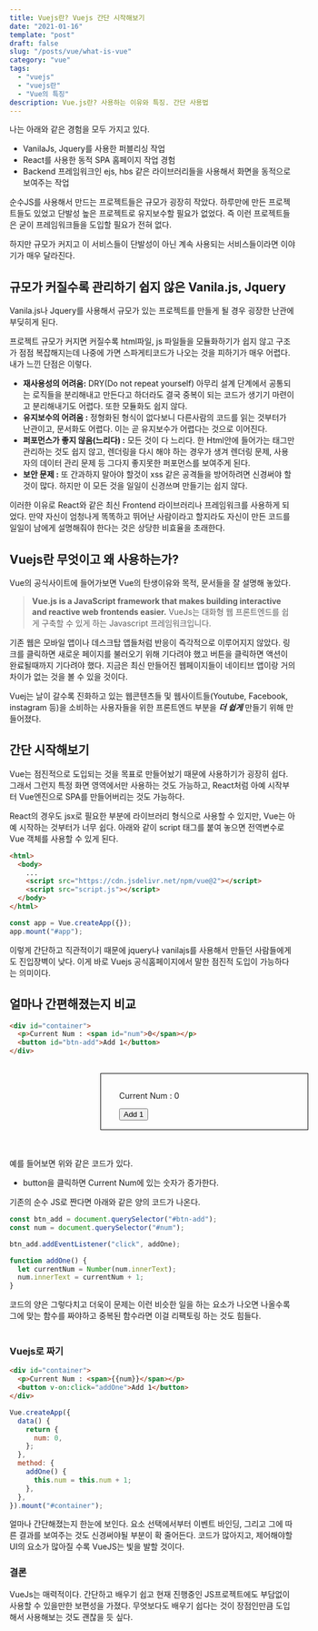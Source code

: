 ```yaml
---
title: Vuejs란? Vuejs 간단 시작해보기
date: "2021-01-16"
template: "post"
draft: false
slug: "/posts/vue/what-is-vue"
category: "vue"
tags:
  - "vuejs"
  - "vuejs란"
  - "Vue의 특징"
description: Vue.js란? 사용하는 이유와 특징. 간단 사용법
---
```


나는 아래와 같은 경험을 모두 가지고 있다.

- VanilaJs, Jquery를 사용한 퍼블리싱 작업
- React를 사용한 동적 SPA 홈페이지 작업 경험
- Backend 프레임워크인 ejs, hbs 같은 라이브러리들을 사용해서 화면을 동적으로 보여주는 작업

순수JS를 사용해서 만드는 프로젝트들은 규모가 굉장히 작았다. 하루만에 만든 프로젝트들도 있었고 단발성 높은 프로젝트로 유지보수할 필요가 없었다. 즉 이런 프로젝트들은 굳이 프레임워크들을 도입할 필요가 전혀 없다.

하지만 규모가 커지고 이 서비스들이 단발성이 아닌 계속 사용되는 서비스들이라면 이야기가 매우 달라진다.

## 규모가 커질수록 관리하기 쉽지 않은 Vanila.js, Jquery

Vanila.js나 Jquery를 사용해서 규모가 있는 프로젝트를 만들게 될 경우 굉장한 난관에 부딪히게 된다.

프로젝트 규모가 커지면 커질수록 html파일, js 파일들을 모듈화하기가 쉽지 않고 구조가 점점 복잡해지는데 나중에 가면 스파게티코드가 나오는 것을 피하기가 매우 어렵다.
내가 느낀 단점은 이렇다.

- **재사용성의 어려움:** DRY(Do not repeat yourself) 아무리 설계 단계에서 공통되는 로직들을 분리해내고 만든다고 하더라도 결국 중복이 되는 코드가 생기기 마련이고 분리해내기도 어렵다. 또한 모듈화도 쉽지 않다.
- **유지보수의 어려움 :** 정형화된 형식이 없다보니 다른사람의 코드를 읽는 것부터가 난관이고, 문서화도 어렵다. 이는 곧 유지보수가 어렵다는 것으로 이어진다.
- **퍼포먼스가 좋지 않음(느리다) :** 모든 것이 다 느리다. 한 Html안에 들어가는 태그만 관리하는 것도 쉽지 않고, 렌더링을 다시 해야 하는 경우가 생겨 렌더링 문제, 사용자의 데이터 관리 문제 등 그다지 좋지못한 퍼포먼스를 보여주게 된다.
- **보안 문제 :** 또 간과하지 말아야 할것이 xss 같은 공격들을 방어하려면 신경써야 할 것이 많다. 하지만 이 모든 것을 일일이 신경쓰며 만들기는 쉽지 않다.

이러한 이유로 React와 같은 최신 Frontend 라이브러리나 프레임워크를 사용하게 되었다. 만약 자신이 엄청나게 똑똑하고 뛰어난 사람이라고 할지라도 자신이 만든 코드를 일일이 남에게 설명해줘야 한다는 것은 상당한 비효율을 초래한다.

## Vuejs란 무엇이고 왜 사용하는가?

Vue의 공식사이트에 들어가보면 Vue의 탄생이유와 목적, 문서들을 잘 설명해 놓았다.

> **Vue.js is a JavaScript framework that makes building interactive and reactive web frontends easier.**
> VueJs는 대화형 웹 프론트엔드를 쉽게 구축할 수 있게 하는 Javascript 프레임워크입니다.

기존 웹은 모바일 앱이나 데스크탑 앱들처럼 반응이 즉각적으로 이루어지지 않았다. 링크를 클릭하면 새로운 페이지를 불러오기 위해 기다려야 했고 버튼을 클릭하면 액션이 완료될때까지 기다려야 했다. 지금은 최신 만들어진 웹페이지들이 네이티브 앱이랑 거의 차이가 없는 것을 볼 수 있을 것이다.

Vuej는 날이 갈수록 진화하고 있는 웹콘텐츠들 및 웹사이트들(Youtube, Facebook, instagram 등)을 소비하는 사용자들을 위한 프론트엔드 부분을 <em style="font-weight:bold;">더 쉽게</em> 만들기 위해 만들어졌다.

## 간단 시작해보기

Vue는 점진적으로 도입되는 것을 목표로 만들어놨기 때문에 사용하기가 굉장히 쉽다. 그래서 그런지 특정 화면 영역에서만 사용하는 것도 가능하고, React처럼 아예 시작부터 Vue엔진으로 SPA를 만들어버리는 것도 가능하다.

React의 경우도 jsx로 필요한 부분에 라이브러리 형식으로 사용할 수 있지만, Vue는 아예 시작하는 것부터가 너무 쉽다. 아래와 같이 script 태그를 붙여 놓으면 전역변수로 Vue 객체를 사용할 수 있게 된다.

```html
<html>
  <body>
    ...
    <script src="https://cdn.jsdelivr.net/npm/vue@2"></script>
    <script src="script.js"></script>
  </body>
</html>
```

```js
const app = Vue.createApp({});
app.mount("#app");
```

이렇게 간단하고 직관적이기 때문에 jquery나 vanilajs를 사용해서 만들던 사람들에게도 진입장벽이 낮다.
이게 바로 Vuejs 공식홈페이지에서 말한 점진적 도입이 가능하다는 의미이다.

## 얼마나 간편해졌는지 비교

```html
<div id="container">
  <p>Current Num : <span id="num">0</span></p>
  <button id="btn-add">Add 1</button>
</div>
```

<br>
<div style="border:1px solid black;padding:1rem 2rem; width:300px; margin-bottom:3rem; margin-left:10rem">
  
  <p>Current Num : <span id="num">0</span></p>
  <button id="btn-add">Add 1</button>
</div>

예를 들어보면 위와 같은 코드가 있다.

- button을 클릭하면 Current Num에 있는 숫자가 증가한다.

기존의 순수 JS로 짠다면 아래와 같은 양의 코드가 나온다.

```js
const btn_add = document.querySelector("#btn-add");
const num = document.querySelector("#num");

btn_add.addEventListener("click", addOne);

function addOne() {
  let currentNum = Number(num.innerText);
  num.innerText = currentNum + 1;
}
```

코드의 양은 그렇다치고
더욱이 문제는 이런 비슷한 일을 하는 요소가 나오면 나올수록 그에 맞는 함수를 짜야하고 중복된 함수라면 이걸 리팩토링 하는 것도 힘들다.
<br>
<br>

### Vuejs로 짜기

```html
<div id="container">
  <p>Current Num : <span>{{num}}</span></p>
  <button v-on:click="addOne">Add 1</button>
</div>
```

```js
Vue.createApp({
  data() {
    return {
      num: 0,
    };
  },
  method: {
    addOne() {
      this.num = this.num + 1;
    },
  },
}).mount("#container");
```

얼마나 간단해졌는지 한눈에 보인다. 요소 선택에서부터 이벤트 바인딩, 그리고 그에 따른 결과를 보여주는 것도 신경써야될 부분이 확 줄어든다. 코드가 많아지고, 제어해야할 UI의 요소가 많아질 수록 VueJS는 빛을 발할 것이다.

### 결론

VueJs는 매력적이다. 간단하고 배우기 쉽고 현재 진행중인 JS프로젝트에도 부담없이 사용할 수 있을만한 보편성을 가졌다.
무엇보다도 배우기 쉽다는 것이 장점인만큼 도입해서 사용해보는 것도 괜찮을 듯 싶다.
